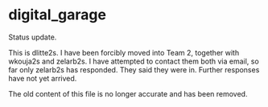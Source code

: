 # digital_garage

Status update.

This is dlitte2s. I have been forcibly moved into Team 2, together with wkouja2s and zelarb2s. I have attempted to contact them both via email, so far only zelarb2s has responded. They said they were in. Further responses have not yet arrived.

The old content of this file is no longer accurate and has been removed.
